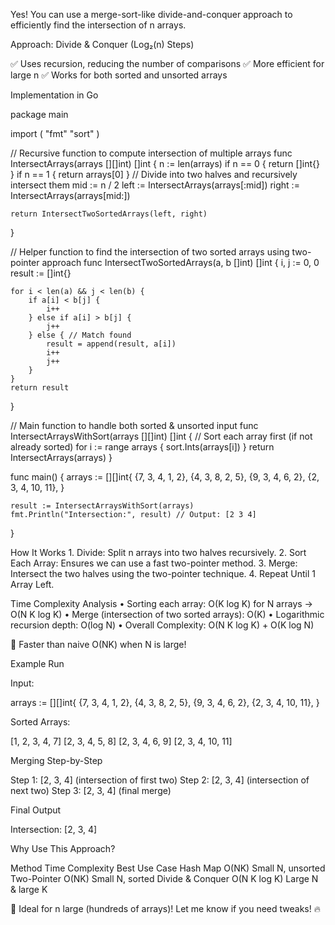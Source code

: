 Yes! You can use a merge-sort-like divide-and-conquer approach to efficiently find the intersection of n arrays.

Approach: Divide & Conquer (Log₂(n) Steps)

✅ Uses recursion, reducing the number of comparisons
✅ More efficient for large n
✅ Works for both sorted and unsorted arrays

Implementation in Go

package main

import (
	"fmt"
	"sort"
)

// Recursive function to compute intersection of multiple arrays
func IntersectArrays(arrays [][]int) []int {
	n := len(arrays)
	if n == 0 {
		return []int{}
	}
	if n == 1 {
		return arrays[0]
	}
	// Divide into two halves and recursively intersect them
	mid := n / 2
	left := IntersectArrays(arrays[:mid])
	right := IntersectArrays(arrays[mid:])

	return IntersectTwoSortedArrays(left, right)
}

// Helper function to find the intersection of two sorted arrays using two-pointer approach
func IntersectTwoSortedArrays(a, b []int) []int {
	i, j := 0, 0
	result := []int{}

	for i < len(a) && j < len(b) {
		if a[i] < b[j] {
			i++
		} else if a[i] > b[j] {
			j++
		} else { // Match found
			result = append(result, a[i])
			i++
			j++
		}
	}
	return result
}

// Main function to handle both sorted & unsorted input
func IntersectArraysWithSort(arrays [][]int) []int {
	// Sort each array first (if not already sorted)
	for i := range arrays {
		sort.Ints(arrays[i])
	}
	return IntersectArrays(arrays)
}

func main() {
	arrays := [][]int{
		{7, 3, 4, 1, 2},
		{4, 3, 8, 2, 5},
		{9, 3, 4, 6, 2},
		{2, 3, 4, 10, 11},
	}

	result := IntersectArraysWithSort(arrays)
	fmt.Println("Intersection:", result) // Output: [2 3 4]
}

How It Works
	1.	Divide: Split n arrays into two halves recursively.
	2.	Sort Each Array: Ensures we can use a fast two-pointer method.
	3.	Merge: Intersect the two halves using the two-pointer technique.
	4.	Repeat Until 1 Array Left.

Time Complexity Analysis
	•	Sorting each array: O(K log K) for N arrays → O(N K log K)
	•	Merge (intersection of two sorted arrays): O(K)
	•	Logarithmic recursion depth: O(log N)
	•	Overall Complexity: O(N K log K) + O(K log N)

🚀 Faster than naive O(NK) when N is large!

Example Run

Input:

arrays := [][]int{
	{7, 3, 4, 1, 2},
	{4, 3, 8, 2, 5},
	{9, 3, 4, 6, 2},
	{2, 3, 4, 10, 11},
}

Sorted Arrays:

[1, 2, 3, 4, 7]
[2, 3, 4, 5, 8]
[2, 3, 4, 6, 9]
[2, 3, 4, 10, 11]

Merging Step-by-Step

Step 1: [2, 3, 4] (intersection of first two)
Step 2: [2, 3, 4] (intersection of next two)
Step 3: [2, 3, 4] (final merge)

Final Output

Intersection: [2, 3, 4]

Why Use This Approach?

Method	Time Complexity	Best Use Case
Hash Map	O(NK)	Small N, unsorted
Two-Pointer	O(NK)	Small N, sorted
Divide & Conquer	O(N K log K)	Large N & large K

🚀 Ideal for n large (hundreds of arrays)!
Let me know if you need tweaks! 🔥
